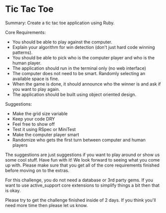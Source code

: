 Tic Tac Toe
=====

Summary: Create a tic tac toe application using Ruby.

Core Requirements:
- You should be able to play against the computer.
- Explain your algorithm for win detection (don't just hard code winning patterns).
- You should be able to pick who is the computer player and who is the human player.
- The application should run in the terminal only (no web interface)
- The computer does not need to be smart.  Randomly selecting an available space is fine.
- When the game is done, it should announce who the winner is and ask if you want to play again.
- The application should be built using object oriented design.


Suggestions:
- Make the grid size variable
- Keep your code DRY
- Feel free to show off
- Test it using RSpec or MiniTest
- Make the computer player smart
- Randomize who gets the first turn between computer and human players

The suggestions are just suggestions if you want to play around or show us some cool stuff.  Have fun with it!  We look forward to seeing what you come up with.  Please make sure that you get all of the core requirements finished before moving on to the extras.

For this challenge, you do not need a database or 3rd party gems.  If you want to use active_support core extensions to simplify things a bit then that is okay.

Please try to get the challenge finished inside of 2 days.  If you think you'll need more time then please let us know.
